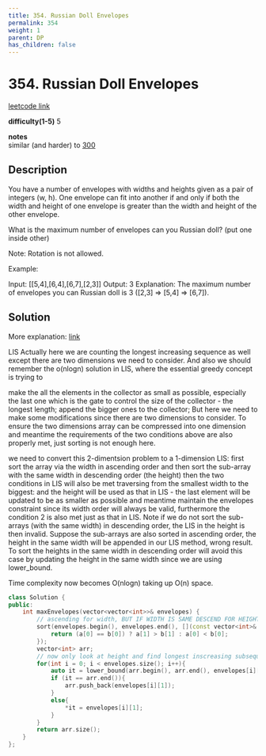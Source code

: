 ```yaml
---
title: 354. Russian Doll Envelopes
permalink: 354
weight: 1
parent: DP
has_children: false
---
```

# 354. Russian Doll Envelopes
[leetcode link](https://leetcode.com/problems/russian-doll-envelopes/)

**difficulty(1-5)** 
5

**notes**   
similar (and harder) to [300](300)

## Description
You have a number of envelopes with widths and heights given as a pair of integers (w, h). One envelope can fit into another if and only if both the width and height of one envelope is greater than the width and height of the other envelope.

What is the maximum number of envelopes can you Russian doll? (put one inside other)

Note:
Rotation is not allowed.

Example:

Input: [[5,4],[6,4],[6,7],[2,3]]
Output: 3 
Explanation: The maximum number of envelopes you can Russian doll is 3 ([2,3] => [5,4] => [6,7]).

## Solution
More explanation: 
[link](https://leetcode.com/problems/russian-doll-envelopes/discuss/82778/Two-solutions-in-C%2B%2B-well-explained)

LIS
Actually here we are counting the longest increasing sequence as well except there are two dimensions we need to consider. And also we should remember the o(nlogn) solution in LIS, where the essential greedy concept is trying to

make the all the elements in the collector as small as possible, especially the last one which is the gate to control the size of the collector - the longest length;
append the bigger ones to the collector;
But here we need to make some modifications since there are two dimensions to consider. To ensure the two dimensions array can be compressed into one dimension and meantime the requirements of the two conditions above are also properly met, just sorting is not enough here.

we need to convert this 2-dimentsion problem to a 1-dimension LIS: first sort the array via the width in ascending order and then sort the sub-array with the same width in descending order (the height) then the two conditions in LIS will also be met traversing from the smallest width to the biggest: and the height will be used as that in LIS - the last element will be updated to be as smaller as possible and meantime maintain the envelopes constraint since its width order will always be valid, furthermore the condition 2 is also met just as that in LIS.
Note if we do not sort the sub-arrays (with the same width) in descending order, the LIS in the height is then invalid. Suppose the sub-arrays are also sorted in ascending order, the height in the same width will be appended in our LIS method, wrong result. To sort the heights in the same width in descending order will avoid this case by updating the height in the same width since we are using lower_bound.

Time complexity now becomes O(nlogn) taking up O(n) space.

```c++
class Solution {
public:
    int maxEnvelopes(vector<vector<int>>& envelopes) {
        // ascending for width, BUT IF WIDTH IS SAME DESCEND FOR HEIGHT
        sort(envelopes.begin(), envelopes.end(), [](const vector<int>& a, const vector<int>& b){
            return (a[0] == b[0]) ? a[1] > b[1] : a[0] < b[0]; 
        });
        vector<int> arr;
        // now only look at height and find longest inscreasing subsequence (same as leetcode 300)
        for(int i = 0; i < envelopes.size(); i++){
            auto it = lower_bound(arr.begin(), arr.end(), envelopes[i][1]);
            if (it == arr.end()){
                arr.push_back(envelopes[i][1]);
            }
            else{
                *it = envelopes[i][1];
            }
        }
        return arr.size();
    }
};
```


